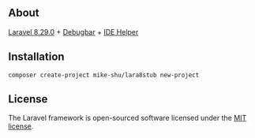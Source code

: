 ## About

[Laravel 8.29.0](https://github.com/laravel/laravel) + [Debugbar](https://github.com/barryvdh/laravel-debugbar) + [IDE Helper](https://github.com/barryvdh/laravel-ide-helper)

## Installation

`composer create-project mike-shu/lara8stub new-project`

## License

The Laravel framework is open-sourced software licensed under the [MIT license](https://opensource.org/licenses/MIT).
